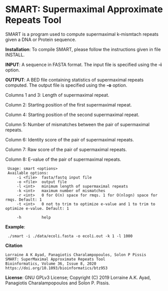 SMART: Supermaximal Approximate Repeats Tool
===

SMART is a program used to compute supermaximal k-mismtach repeats given a DNA or Protein sequence.

<b>Installation</b>: To compile SMART, please follow the instructions given in file INSTALL.

<b>INPUT</b>: A sequence in FASTA format. The input file is specified using the <b>-i</b> option.

<b>OUTPUT</b>: A BED file containing statistics of supermaximal repeats computed. The output file is specified using the <b>-o</b> option.

Columns 1 and 3: Length of supermaximal repeat. 

Column 2: Starting position of the first supermaximal repeat.

Column 4: Starting position of the second supermaximal repeat.

Column 5: Number of mismatches between the pair of supermaximal repeats.

Column 6: Identity score of the pair of supermaximal repeats.

Column 7: Raw score of the pair of supermaximal repeats.

Column 8: E-value of the pair of supermaximal repeats.

```
 Usage: smart <options>
 Available options:
	 -i <file>  fasta/fastq input file
	 -o <file>  output file
	 -l <int>   minimum length of supermaximal repeats
	 -k <int>   maximum number of mismatches
	 -r <int>   0 for O(n) space for rmqs. 1 for O(nlogn) space for rmqs. Default: 1
	 -t <int>   0 not to trim to optimize e-value and 1 to trim to optimize e-value. Default: 1

	 -h         help
```
<b>Example</b>:

```
 ./smart -i ./data/ecoli.fasta -o ecoli.out -k 1 -l 1000
```
<b>Citation</b>
```
Lorraine A K Ayad, Panagiotis Charalampopoulos, Solon P Pissis
SMART: SuperMaximal Approximate Repeats Tool
Bioinformatics, Volume 36, Issue 8, 2020
https://doi.org/10.1093/bioinformatics/btz953
```
<b>License</b>: GNU GPLv3 License; Copyright (C) 2019 Lorraine A.K. Ayad, Panagiotis Charalampopoulos and Solon P. Pissis.
